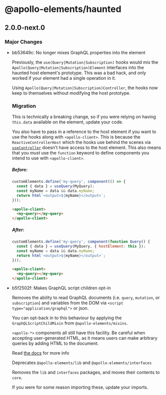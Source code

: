 # @apollo-elements/haunted

## 2.0.0-next.0
### Major Changes

- bb53649c: No longer mixes GraphQL properties into the element
  
  Previously, the `use(Query|Mutation|Subscription)` hooks would mix the `Apollo(Query|Mutation|Subscription)Element` interfaces into the haunted host element's prototype. This was a bad hack, and only worked if your element had a single operation in it.
  
  Using `Apollo(Query|Mutation|Subscription)Controller`, the hooks now keep to themselves without modifying the host prototype.
  
  ### Migration
  
  This is technically a breaking change, so if you were relying on having `this.data` available on the element, update your code.
  
  You also have to pass in a reference to the host element if you want to use the hooks along with `<apollo-client>`. This is because the `ReactiveControllerHost` which the hooks use behind the scenes via [`useController`]() doesn't have access to the host element. This also means that you _must_ use the `function` keyword to define components you intend to use with `<apollo-client>`.
  
  ##### Before:
  ```js
  customElements.define('my-query', component(() => {
    const { data } = useQuery(MyQuery);
    const myName = data && data.myName;
    return html`<output>${myName}</output>`;
  }));
  ```
  ```html
  <apollo-client>
    <my-query></my-query>
  </apollo-client>
  ```
  
  ##### After:
  ```js
  customElements.define('my-query', component(function Query() {
    const { data } = useQuery(MyQuery, { hostElement: this });
    const myName = data && data.myName;
    return html`<output>${myName}</output>`;
  }));
  ```
  ```html
  <apollo-client>
    <my-query></my-query>
  </apollo-client>
  ```
- b5f2502f: Makes GraphQL script children opt-in
  
  Removes the ability to read GraphQL documents (i.e. `query`, `mutation`, or `subscription`) and variables from the DOM via `<script type="application/graphql">` or json.
  
  You can opt-back in to this behaviour by applying the `GraphQLScriptChildMixin` from `@apollo-elements/mixins`.
  
  `<apollo-*>` components all still have this facility. Be careful when accepting user-generated HTML, as it means users can make arbitrary queries by adding HTML to the document.
  
  Read [the docs](https://apolloelements.dev/api/libraries/mixins/graphql-script-child-mixin/) for more info
  
  Deprecates `@apollo-elements/lib` and `@apollo-elements/interfaces`
  
  Removes the `lib` and `interfaces` packages, and moves their contents to `core`.
  
  If you were for some reason importing these, update your imports.
